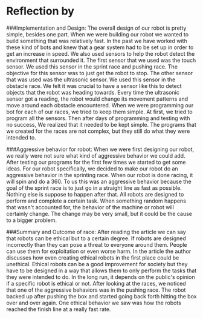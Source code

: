 # Reflection by 

###Implementation and Design:
The overall design of our robot is pretty simple, besides one part. When we were building
our robot we wanted to build something that was relatively fast. In the past we
have worked with these kind of bots and knew that a gear system had to be set up
in order to get an increase in speed. We also used sensors to help the robot detect
the environment that surrounded it. The first sensor that we used was the touch sensor.
We used this sensor in the sprint race and pushing race. The objective for this sensor
was to just get the robot to stop. The other sensor that was used was the ultrasonic
sensor. We used this sensor in the obstacle race. We felt it was crucial to have a sensor
like this to detect objects that the robot was heading towards. Every time the ultrasonic
sensor got a reading, the robot would change its movement patterns and move around
each obstacle encountered. When we were programming our bot for each of our races,
we tried to keep them simple. At first, we tried to program all the sensors. Then after
days of programming and testing with no success, We realized that it needed to be kept simple.
The programs that we created for the races are not complex, but they still do what they
were intended to.

###Aggressive behavior for robot:
When we were first designing our robot, we really were not sure what kind of
aggressive behavior we could add. After testing our programs for the first few times
we started to get some ideas. For our robot specifically, we decided to make our
robot do an aggressive behavior in the sprinting race. When our robot is done racing,
it will spin and do a 360. To us this was an aggressive behavior because the goal
of the sprint race is to just go in a straight line as fast as possible. Nothing else
is suppose to happen after that. All robots are designed to perform and complete a certain task.
When something random happens that wasn't accounted for, the behavior of the machine
or robot will certainly change. The change may be very small, but it could be the
cause to a bigger problem.

###Summary and Outcome of race:
After reading the article we can say that robots can be ethical but to a certain
degree. If robots are designed incorrectly than they can pose a threat to everyone
around them. People can use them for exploitation or even worse harm. In the article
the author discusses how even creating ethical robots in the first place could
be unethical. Ethical robots can be a good improvement for society but they have
to be designed in a way that allows them to only perform the tasks that they
were intended to do. In the long run, it depends on the public's opinion if a specific
robot is ethical or not. After looking at the races, we noticed that one of the aggressive
behaviors was in the pushing race. The robot backed up after pushing the box and started going
back forth hitting the box over and over again. One ethical behavior we saw was how the
robots reached the finish line at a really fast rate.
